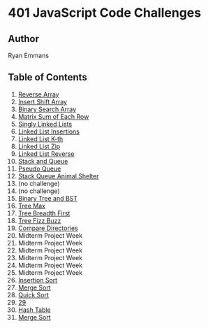 # 401 JavaScript Code Challenges

## Author

Ryan Emmans

## Table of Contents

1. [Reverse Array](class-01-reverse-array/README.md)
2. [Insert Shift Array](class-02-insert-shift/README.md)
3. [Binary Search Array](class-03-binary-search/README.md)
4. [Matrix Sum of Each Row](class-04-matrix/README.md)
5. [Singly Linked Lists](class-05-linked-list/README.md)
6. [Linked List Insertions](class-06-linked-list-insertion/README.md)
7. [Linked List K-th](class-07-linked-list-kth/README.md)
8. [Linked List Zip](class-08-linked-list-zip/README.md)
9. [Linked List Reverse](class-09-linked-list-reverse/README.md)
10. [Stack and Queue](class-10-stack-and-queue/README.md)
11. [Pseudo Queue](class-11-pseudo-queue/README.md)
12. [Stack Queue Animal Shelter](class-12-stack-queue-animal-shelter/README.md)
13. (no challenge)
14. (no challenge)
15. [Binary Tree and BST](class-15-binary-tree/README.md)
16. [Tree Max](class-16-tree-max/README.md)
17. [Tree Breadth First](class-17-tree-breadth-first/README.md)
18. [Tree Fizz Buzz](class-18-tree-fizz-buzz/README.md)
19. [Compare Directories](class-19-compare-directories/README.md)
20. Midterm Project Week
21. Midterm Project Week
22. Midterm Project Week
23. Midterm Project Week
24. Midterm Project Week
25. Midterm Project Week
26. [Insertion Sort](class-26-insertion-sort/README.md)
27. [Merge Sort](class-27-merge-sort/README.md)
28. [Quick Sort](class-28-quick-sort/README.md)
29. [29](class-29/README.md)
30. [Hash Table](class-30-hash-table/README.md)
31. [Merge Sort](class-31-merge-sort/README.md)
